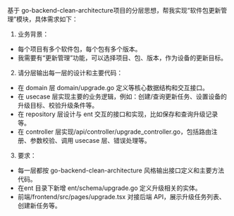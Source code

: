 基于 go-backend-clean-architecture项目的分层思想，帮我实现“软件包更新管理”模块，具体需求如下：

1. 业务背景：

- 每个项目有多个软件包，每个包有多个版本。
- 我需要有“更新管理”功能，可以选择项目、包、版本，作为设备的更新目标。

2. 请分层输出每一层的设计和主要代码：

- 在 domain 层 domain/upgrade.go 定义等核心数据结构和交互接口。
- 在 usecase 层实现主要的业务逻辑，例如：创建/查询更新任务、设置设备的升级目标、校验升级条件等。
- 在 repository 层设计与 ent 交互的接口和实现，比如保存和查询升级记录等。
- 在 controller 层实现/api/controller/upgrade_controller.go，包括路由注册、参数校验、调用 usecase 层、错误处理等。

3. 要求：

- 每一层都按 go-backend-clean-architecture 风格输出接口定义和主要方法代码。
- 在ent 目录下新增 ent/schema/upgrade.go 定义升级相关的实体。
- 前端/frontend/src/pages/upgrade.tsx 对接后端 API，展示升级任务列表、创建新任务等。

